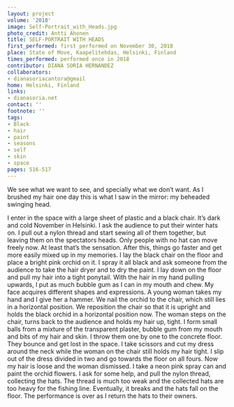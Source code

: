 ```yaml
---
layout: project
volume: '2018'
image: Self-Portrait_with_Heads.jpg
photo_credit: Antti Ahonen
title: SELF-PORTRAIT WITH HEADS
first_performed: first performed on November 30, 2018
place: State of Move, Kaapelitehdas, Helsinki, Finland
times_performed: performed once in 2018
contributor: DIANA SORIA HERNANDEZ
collaborators:
- dianasoriacantora@gmail
home: Helsinki, Finland
links:
- dianasoria.net
contact: ''
footnote: ''
tags:
- Black
- hair
- paint
- seasons
- self
- skin
- space
pages: 516-517
---
```


We see what we want to see, and specially what we don’t want. As I brushed my hair one day this is what I saw in the mirror: my beheaded swinging head.

I enter in the space with a large sheet of plastic and a black chair. It’s dark and cold November in Helsinki. I ask the audience to put their winter hats on. I pull out a nylon thread and start sewing all of them together, but leaving them on the spectators heads. Only people with no hat can move freely now. At least that’s the sensation. After this, things go faster and get more easily mixed up in my memories. I lay the black chair on the floor and place a bright pink orchid on it. I spray it all black and ask someone from the audience to take the hair dryer and to dry the paint. I lay down on the floor and pull my hair into a tight ponytail. With the hair in my hand pulling upwards, I put as much bubble gum as I can in my mouth and chew. My face acquires different shapes and expressions. A young woman takes my hand and I give her a hammer. We nail the orchid to the chair, which still lies in a horizontal position. We reposition the chair so that it is upright and holds the black orchid in a horizontal position now. The woman steps on the chair, turns back to the audience and holds my hair up, tight. I form small balls from a mixture of the transparent plaster, bubble gum from my mouth and bits of my hair and skin. I throw them one by one to the concrete floor. They bounce and get lost in the space. I take scissors and cut my dress around the neck while the woman on the chair still holds my hair tight. I slip out of the dress divided in two and go towards the floor on all fours. Now my hair is loose and the woman dismissed. I take a neon pink spray can and paint the orchid flowers. I ask for some help, and pull the nylon thread, collecting the hats. The thread is much too weak and the collected hats are too heavy for the fishing line. Eventually, it breaks and the hats fall on the floor. The performance is over as I return the hats to their owners.
